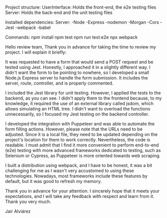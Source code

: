 <!-- -------------------------------------------------------------------- -->

Project structure:
UserInterface: Holds the front-end, the e2e testing files
Server: Holds the back-end and the unit testing files

<!-- -------------------------------------------------------------------- -->

Installed dependencies:
Server:
-Node
-Express
-nodemon
-Morgan
-Cors
-Jest
-webpack
-babel

<!-- -------------------------------------------------------------------- -->

Commands:
npm install
npm test
npm run test:e2e
npx webpack

<!-- -------------------------------------------------------------------- -->

Hello review team,
Thank you in advance for taking the time to review my project. I will explain it briefly:

It was requested to have a form that would send a POST request and be tested using Jest. Honestly, I approached it in a slightly different way. I didn't want the form to be pointing to nowhere, so I developed a small Node.js Express server to handle the form submission. It includes the server, route, controller, and is properly commented.

I included the Jest library for unit testing. However, I applied the tests to the backend, as you can see. I didn't apply them to the frontend because, to my knowledge, it required the use of an external library called jsdom, which allows simulating an HTML tree. I didn't want to overload the functions unnecessarily, so I focused my Jest testing on the backend controller.

I developed the integration with Puppeteer and was able to automate the form filling actions. However, please note that the URLs need to be adjusted. Since it is a local file, they need to be updated depending on the project's location for them to work correctly. Nevertheless, the code is readable. I must admit that I find it more convenient to perform end-to-end (e2e) testing with more advanced frameworks dedicated to testing, such as Selenium or Cypress, as Puppeteer is more oriented towards web scraping.

I built a distribution using webpack, and I have to be honest, it was a bit challenging for me as I wasn't very accustomed to using these technologies. Nowadays, most frameworks include these features by default, but it was good to refresh my memory.

Thank you in advance for your attention. I sincerely hope that it meets your expectations, and I will take any feedback with respect and learn from it. Thank you very much.

Jair Alviárez

<!-- --------------------------------------------------------------------- -->
